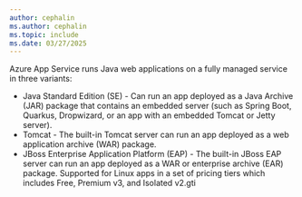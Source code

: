 ```yaml
---
author: cephalin
ms.author: cephalin
ms.topic: include
ms.date: 03/27/2025
---
```


Azure App Service runs Java web applications on a fully managed service in three variants:

* Java Standard Edition (SE) - Can run an app deployed as a Java Archive (JAR) package that contains an embedded server (such as Spring Boot, Quarkus, Dropwizard, or an app with an embedded Tomcat or Jetty server).
* Tomcat - The built-in Tomcat server can run an app deployed as a web application archive (WAR) package.
* JBoss Enterprise Application Platform (EAP) - The built-in JBoss EAP server can run an app deployed as a WAR or enterprise archive (EAR) package. Supported for Linux apps in a set of pricing tiers which includes Free, Premium v3, and Isolated v2.gti
